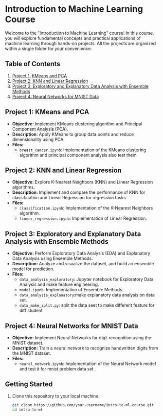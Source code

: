 # Introduction to Machine Learning Course

Welcome to the "Introduction to Machine Learning" course! In this course, you will explore fundamental concepts and practical applications of machine learning through hands-on projects. All the projects are organized within a single folder for your convenience.

## Table of Contents

1. [Project 1: KMeans and PCA](https://github.com/Tahker-w-tadmeer/intro_to_ml/tree/master/ass%204-PCA%20and%20Kmeans)
2. [Project 2: KNN and Linear Regression]([project-2-knn-and-linear-regression](https://github.com/Tahker-w-tadmeer/intro_to_ml/tree/master/ass1-Knn%20and%20linear%20regression))
3. [Project 3: Exploratory and Explanatory Data Analysis with Ensemble Methods]([project-3-exploratory-and-explanatory-data-analysis-with-ensemble-methods](https://github.com/Tahker-w-tadmeer/intro_to_ml/tree/master/ass3-data%20analysis%20and%20ensamble%20methode))
4. [Project 4: Neural Networks for MNIST Data]([project-4-neural-networks-for-mnist-data](https://github.com/Tahker-w-tadmeer/intro_to_ml/tree/master/ass%202-Neural%20network%20for%20mnist))

## Project 1: KMeans and PCA
- **Objective:** Implement KMeans clustering algorithm and Principal Component Analysis (PCA).
- **Description:** Apply KMeans to group data points and reduce dimensionality using PCA.
- **Files:**
  - `breast_cancer.ipynb`: Implementation of the KMeans clustering algorithm and principal component analysis also test them
## Project 2: KNN and Linear Regression
- **Objective:** Explore K-Nearest Neighbors (KNN) and Linear Regression algorithms.
- **Description:** Implement and compare the performance of KNN for classification and Linear Regression for regression tasks.
- **Files:**
  - `classification.ipynb`: Implementation of the K-Nearest Neighbors algorithm.
  - `linear_regression.ipynb`: Implementation of Linear Regression.

## Project 3: Exploratory and Explanatory Data Analysis with Ensemble Methods
- **Objective:** Perform Exploratory Data Analysis (EDA) and Explanatory Data Analysis using Ensemble Methods.
- **Description:** Analyze and visualize the dataset, and build an ensemble model for prediction.
- **Files:**
  - `data_analysis_exploratory`: Jupyter notebook for Exploratory Data Analysis and make feature engineering.
  - `model.ipynb`: Implementation of Ensemble Methods.
  - `data_analysis_explanatory`:make explanatory data analysis on data set.
  - `data_make_split.py`: split the data seet to make different feature for diff student

## Project 4: Neural Networks for MNIST Data
- **Objective:** Implement Neural Networks for digit recognition using the MNIST dataset.
- **Description:** Train a neural network to recognize handwritten digits from the MNIST dataset.
- **Files:**
  - `neural_network.ipynb`: Implementation of the Neural Network model and test it for mnist problem data set .
  
## Getting Started
1. Clone this repository to your local machine.
   ```bash
   git clone https://github.com/your-username/intro-to-ml-course.git
   cd intro-to-ml
